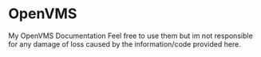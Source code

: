 # OpenVMS
My OpenVMS Documentation
Feel free to use them but im not responsible for any damage of loss caused by the information/code provided here.
